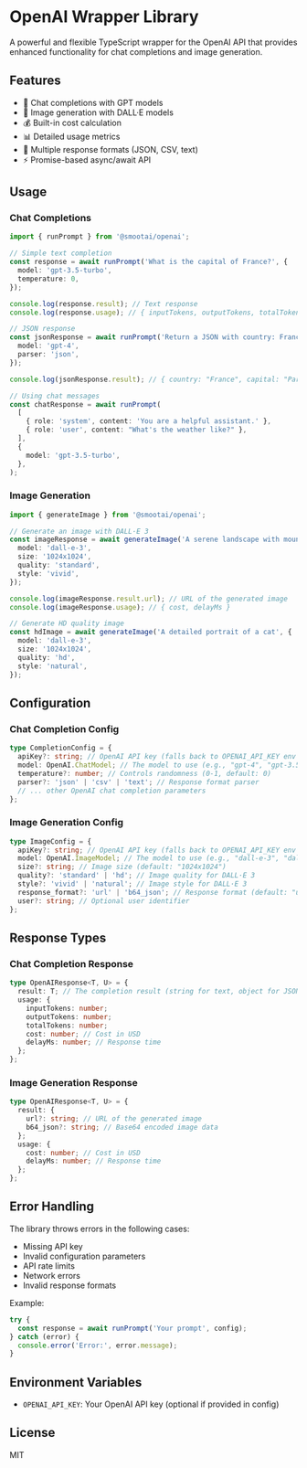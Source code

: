 # OpenAI Wrapper Library

A powerful and flexible TypeScript wrapper for the OpenAI API that provides enhanced functionality for chat completions and image generation.

## Features

- 🤖 Chat completions with GPT models
- 🎨 Image generation with DALL·E models
- 💰 Built-in cost calculation
- 📊 Detailed usage metrics
- 🔄 Multiple response formats (JSON, CSV, text)
- ⚡ Promise-based async/await API

## Usage

### Chat Completions

```typescript
import { runPrompt } from '@smootai/openai';

// Simple text completion
const response = await runPrompt('What is the capital of France?', {
  model: 'gpt-3.5-turbo',
  temperature: 0,
});

console.log(response.result); // Text response
console.log(response.usage); // { inputTokens, outputTokens, totalTokens, cost, delayMs }

// JSON response
const jsonResponse = await runPrompt('Return a JSON with country: France, capital: Paris', {
  model: 'gpt-4',
  parser: 'json',
});

console.log(jsonResponse.result); // { country: "France", capital: "Paris" }

// Using chat messages
const chatResponse = await runPrompt(
  [
    { role: 'system', content: 'You are a helpful assistant.' },
    { role: 'user', content: "What's the weather like?" },
  ],
  {
    model: 'gpt-3.5-turbo',
  },
);
```

### Image Generation

```typescript
import { generateImage } from '@smootai/openai';

// Generate an image with DALL·E 3
const imageResponse = await generateImage('A serene landscape with mountains at sunset', {
  model: 'dall-e-3',
  size: '1024x1024',
  quality: 'standard',
  style: 'vivid',
});

console.log(imageResponse.result.url); // URL of the generated image
console.log(imageResponse.usage); // { cost, delayMs }

// Generate HD quality image
const hdImage = await generateImage('A detailed portrait of a cat', {
  model: 'dall-e-3',
  size: '1024x1024',
  quality: 'hd',
  style: 'natural',
});
```

## Configuration

### Chat Completion Config

```typescript
type CompletionConfig = {
  apiKey?: string; // OpenAI API key (falls back to OPENAI_API_KEY env variable)
  model: OpenAI.ChatModel; // The model to use (e.g., "gpt-4", "gpt-3.5-turbo")
  temperature?: number; // Controls randomness (0-1, default: 0)
  parser?: 'json' | 'csv' | 'text'; // Response format parser
  // ... other OpenAI chat completion parameters
};
```

### Image Generation Config

```typescript
type ImageConfig = {
  apiKey?: string; // OpenAI API key (falls back to OPENAI_API_KEY env variable)
  model: OpenAI.ImageModel; // The model to use (e.g., "dall-e-3", "dall-e-2")
  size?: string; // Image size (default: "1024x1024")
  quality?: 'standard' | 'hd'; // Image quality for DALL·E 3
  style?: 'vivid' | 'natural'; // Image style for DALL·E 3
  response_format?: 'url' | 'b64_json'; // Response format (default: "url")
  user?: string; // Optional user identifier
};
```

## Response Types

### Chat Completion Response

```typescript
type OpenAIResponse<T, U> = {
  result: T; // The completion result (string for text, object for JSON/CSV)
  usage: {
    inputTokens: number;
    outputTokens: number;
    totalTokens: number;
    cost: number; // Cost in USD
    delayMs: number; // Response time
  };
};
```

### Image Generation Response

```typescript
type OpenAIResponse<T, U> = {
  result: {
    url?: string; // URL of the generated image
    b64_json?: string; // Base64 encoded image data
  };
  usage: {
    cost: number; // Cost in USD
    delayMs: number; // Response time
  };
};
```

## Error Handling

The library throws errors in the following cases:

- Missing API key
- Invalid configuration parameters
- API rate limits
- Network errors
- Invalid response formats

Example:

```typescript
try {
  const response = await runPrompt('Your prompt', config);
} catch (error) {
  console.error('Error:', error.message);
}
```

## Environment Variables

- `OPENAI_API_KEY`: Your OpenAI API key (optional if provided in config)

## License

MIT
